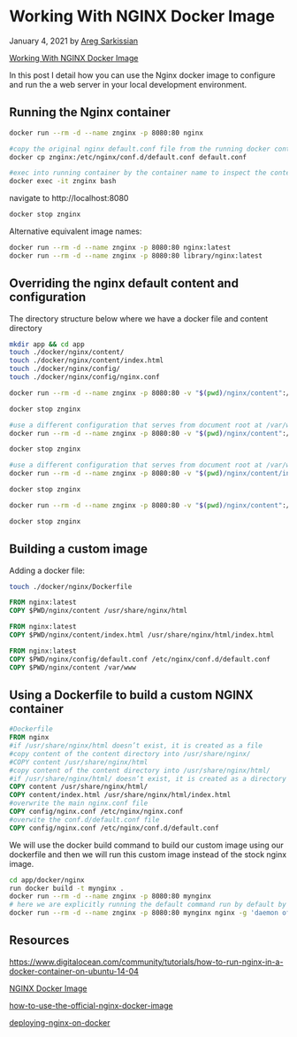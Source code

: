 # Working With NGINX Docker Image

January 4, 2021 by [Areg Sarkissian](https://aregsar.com/about)

[Working With NGINX Docker Image](https://aregsar.com/blog/2020/working-with-nginx-docker-container)

In this post I detail how you can use the Nginx docker image to configure and run the a web server in your local development environment.

## Running the Nginx container

```bash
docker run --rm -d --name znginx -p 8080:80 nginx

#copy the original nginx default.conf file from the running docker container to a file named default.conf in our current directory to inspect
docker cp znginx:/etc/nginx/conf.d/default.conf default.conf

#exec into running container by the container name to inspect the contents (type exit to exit the running container)
docker exec -it znginx bash
```

navigate to http://localhost:8080

```bash
docker stop znginx
```

Alternative equivalent image names:

```bash
docker run --rm -d --name znginx -p 8080:80 nginx:latest
docker run --rm -d --name znginx -p 8080:80 library/nginx:latest
```

## Overriding the nginx default content and configuration

The directory structure below where we have a docker file and content directory

```bash
mkdir app && cd app
touch ./docker/nginx/content/
touch ./docker/nginx/content/index.html
touch ./docker/nginx/config/
touch ./docker/nginx/config/nginx.conf
```

```bash
docker run --rm -d --name znginx -p 8080:80 -v "$(pwd)/nginx/content":/usr/share/nginx/html:ro nginx

docker stop znginx

#use a different configuration that serves from document root at /var/www/ directory. Put contents of ./nginx/content into /var/www
docker run --rm -d --name znginx -p 8080:80 -v "$(pwd)/nginx/content":/var/www:ro -v "$(pwd)/nginx/config/nginx.conf":/etc/nginx/conf.d/default.conf:ro nginx

docker stop znginx

#use a different configuration that serves from document root at /var/www/ directory. Put ./nginx/content/index.html onto /var/www/index.html
docker run --rm -d --name znginx -p 8080:80 -v "$(pwd)/nginx/content/index.html":/var/www/index.html:ro -v "$(pwd)/nginx/config/nginx.conf":/etc/nginx/conf.d/default.conf:ro nginx

docker stop znginx

docker run --rm -d --name znginx -p 8080:80 -v "$(pwd)/nginx/content":/var/www:ro -v "$(pwd)/nginx/config/default.conf":/etc/nginx/conf.d/default.conf:ro nginx

docker stop znginx
```

## Building a custom image

Adding a docker file:

```bash
touch ./docker/nginx/Dockerfile
```

```dockerfile
FROM nginx:latest
COPY $PWD/nginx/content /usr/share/nginx/html
```

```dockerfile
FROM nginx:latest
COPY $PWD/nginx/content/index.html /usr/share/nginx/html/index.html
```

```dockerfile
FROM nginx:latest
COPY $PWD/nginx/config/default.conf /etc/nginx/conf.d/default.conf
COPY $PWD/nginx/content /var/www
```

## Using a Dockerfile to build a custom NGINX container

```Dockerfile
#Dockerfile
FROM nginx
#if /usr/share/nginx/html doesn’t exist, it is created as a file
#copy content of the content directory into /usr/share/nginx/
#COPY content /usr/share/nginx/html
#copy content of the content directory into /usr/share/nginx/html/
#if /usr/share/nginx/html/ doesn’t exist, it is created as a directory
COPY content /usr/share/nginx/html/
COPY content/index.html /usr/share/nginx/html/index.html
#overwrite the main nginx.conf file
COPY config/nginx.conf /etc/nginx/nginx.conf
#overwite the conf.d/default.conf file
COPY config/nginx.conf /etc/nginx/conf.d/default.conf
```

We will use the docker build command to build our custom image using our dockerfile and then we will run this custom image instead of the stock nginx image.

```bash
cd app/docker/nginx
run docker build -t mynginx .
docker run --rm -d --name znginx -p 8080:80 mynginx
# here we are explicitly running the default command run by default by the base nginx image
docker run --rm -d --name znginx -p 8080:80 mynginx nginx -g 'daemon off;'
```

## Resources

https://www.digitalocean.com/community/tutorials/how-to-run-nginx-in-a-docker-container-on-ubuntu-14-04

[NGINX Docker Image](https://hub.docker.com/_/nginx)

[how-to-use-the-official-nginx-docker-image](https://www.docker.com/blog/how-to-use-the-official-nginx-docker-image)

[deploying-nginx-on-docker](https://www.nginx.com/blog/deploying-nginx-nginx-plus-docker)

